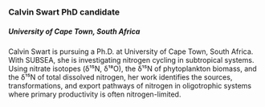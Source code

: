### **Calvin Swart** PhD candidate
##### University of Cape Town, South Africa

Calvin Swart is pursuing a Ph.D. at University of Cape Town, South Africa. With SUBSEA, she is investigating nitrogen cycling in subtropical systems. Using nitrate isotopes (δ¹⁵N, δ¹⁸O), the δ¹⁵N of phytoplankton biomass, and the δ¹⁵N of total dissolved nitrogen, her work identifies the sources, transformations, and export pathways of nitrogen in oligotrophic systems where primary productivity is often nitrogen-limited.